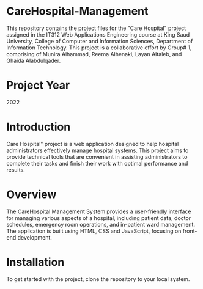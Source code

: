 # CareHospital-Management
This repository contains the project files for the "Care Hospital" project assigned in the IT312 Web Applications Engineering course at King Saud University, College of Computer and Information Sciences, Department of Information Technology. This project is a collaborative effort by Group# 1, comprising of Munira Alhammad, Reema Alhenaki, Layan Altaleb, and Ghaida Alabdulqader.
# Project Year
2022
# Introduction
Care Hospital" project is a web application designed to help hospital administrators effectively manage hospital systems. This project aims to provide technical tools that are convenient in assisting administrators to complete their tasks and finish their work with optimal performance and results.
# Overview 
The CareHospital Management System provides a user-friendly interface for managing various aspects of a hospital, including patient data, doctor schedules, emergency room operations, and in-patient ward management. The application is built using HTML, CSS and JavaScript, focusing on front-end development.
# Installation
To get started with the project, clone the repository to your local system.

